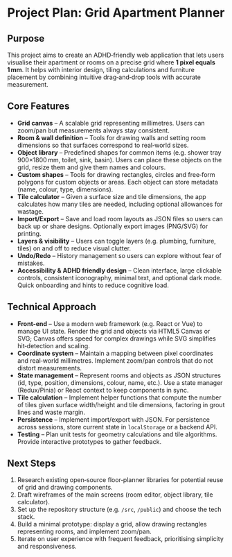 # Project Plan: Grid Apartment Planner

## Purpose

This project aims to create an ADHD‑friendly web application that lets users visualise their apartment or rooms on a precise grid where **1 pixel equals 1 mm**.  It helps with interior design, tiling calculations and furniture placement by combining intuitive drag‑and‑drop tools with accurate measurement.

## Core Features

- **Grid canvas** – A scalable grid representing millimetres. Users can zoom/pan but measurements always stay consistent.
- **Room & wall definition** – Tools for drawing walls and setting room dimensions so that surfaces correspond to real‑world sizes.
- **Object library** – Predefined shapes for common items (e.g. shower tray 900×1800 mm, toilet, sink, basin). Users can place these objects on the grid, resize them and give them names and colours.
- **Custom shapes** – Tools for drawing rectangles, circles and free‑form polygons for custom objects or areas. Each object can store metadata (name, colour, type, dimensions).
- **Tile calculator** – Given a surface size and tile dimensions, the app calculates how many tiles are needed, including optional allowances for wastage.
- **Import/Export** – Save and load room layouts as JSON files so users can back up or share designs. Optionally export images (PNG/SVG) for printing.
- **Layers & visibility** – Users can toggle layers (e.g. plumbing, furniture, tiles) on and off to reduce visual clutter.
- **Undo/Redo** – History management so users can explore without fear of mistakes.
- **Accessibility & ADHD friendly design** – Clean interface, large clickable controls, consistent iconography, minimal text, and optional dark mode.  Quick onboarding and hints to reduce cognitive load.

## Technical Approach

- **Front‑end** – Use a modern web framework (e.g. React or Vue) to manage UI state. Render the grid and objects via HTML5 Canvas or SVG; Canvas offers speed for complex drawings while SVG simplifies hit‑detection and scaling.
- **Coordinate system** – Maintain a mapping between pixel coordinates and real‑world millimetres. Implement zoom/pan controls that do not distort measurements.
- **State management** – Represent rooms and objects as JSON structures (id, type, position, dimensions, colour, name, etc.).  Use a state manager (Redux/Pinia) or React context to keep components in sync.
- **Tile calculation** – Implement helper functions that compute the number of tiles given surface width/height and tile dimensions, factoring in grout lines and waste margin.
- **Persistence** – Implement import/export with JSON. For persistence across sessions, store current state in `localStorage` or a backend API.
- **Testing** – Plan unit tests for geometry calculations and tile algorithms. Provide interactive prototypes to gather feedback.

## Next Steps

1. Research existing open‑source floor‑planner libraries for potential reuse of grid and drawing components.
2. Draft wireframes of the main screens (room editor, object library, tile calculator).
3. Set up the repository structure (e.g. `/src`, `/public`) and choose the tech stack.
4. Build a minimal prototype: display a grid, allow drawing rectangles representing rooms, and implement zoom/pan.
5. Iterate on user experience with frequent feedback, prioritising simplicity and responsiveness.
